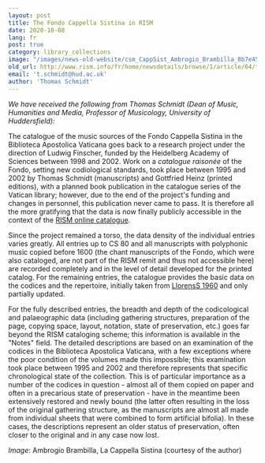 ```yaml
---
layout: post
title: The Fondo Cappella Sistina in RISM
date: 2020-10-08
lang: fr
post: true
category: library_collections
image: "/images/news-old-website/csm_CappSist_Ambrogio_Brambilla_8b7e459d78.jpg"
old_url: http://www.rism.info/fr/home/newsdetails/browse/1/article/64/the-fondo-cappella-sistina-in-rism.html
email: 't.schmidt@hud.ac.uk'
author: 'Thomas Schmidt'
---
```


_We have received the following from Thomas Schmidt (Dean of Music, Humanities and Media, Professor of Musicology, University of Huddersfield):_   
  
The catalogue of the music sources of the Fondo Cappella Sistina in the Biblioteca Apostolica Vaticana goes back to a research project under the direction of Ludwig Finscher, funded by the Heidelberg Academy of Sciences between 1998 and 2002. Work on a _catalogue raisonée_ of the Fondo, setting new codiological standards, took place between 1995 and 2002 by Thomas Schmidt (manuscripts) and Gottfried Heinz (printed editions), with a planned book publication in the catalogue series of the Vatican library; however, due to the end of the project's funding and changes in personnel, this publication never came to pass. It is therefore all the more gratifying that the data is now finally publicly accessible in the context of the [RISM online catalogue](https://opac.rism.info/search?View=rism&siglum=V-CVbav "Opens external link in new window").   
  
Since the project remained a torso, the data density of the individual entries varies greatly. All entries up to CS 80 and all manuscripts with polyphonic music copied before 1600 (the chant manuscripts of the Fondo, which were also cataloged, are not part of the RISM remit and thus not accessible here) are recorded completely and in the level of detail developed for the printed catalog. For the remaining entries, the catalogue provides the basic data on the codices and the repertoire, initially taken from [LlorensS 1960](https://opac.rism.info/search?View=rism&q=lit144 "Opens external link in new window") and only partially updated.   
  
For the fully described entries, the breadth and depth of the codicological and palaeographic data (including gathering structures, preparation of the page, copying space, layout, notation, state of preservation, etc.) goes far beyond the RISM cataloging scheme; this information is available in the "Notes" field. The detailed descriptions are based on an examination of the codices in the Biblioteca Apostolica Vaticana, with a few exceptions where the poor condition of the volumes made this impossible; this examination took place between 1995 and 2002 and therefore represents that specific chronological state of the collection. This is of particular importance as a number of the codices in question - almost all of them copied on paper and often in a precarious state of preservation - have in the meantime been extensively restored and newly bound (the latter often resulting in the loss of the original gathering structure, as the manuscripts are almost all made from individual sheets that were combined to form artificial bifolia). In these cases, the descriptions represent an older status of preservation, often closer to the original and in any case now lost.  
  
  
_Image_: Ambrogio Brambilla, La Cappella Sistina (courtesy of the author)

&nbsp;

